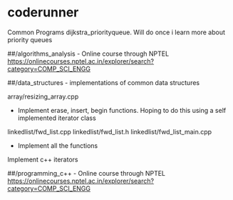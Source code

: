 # coderunner
Common Programs
 dijkstra_priorityqueue. Will do once i learn more about priority queues

##/algorithms_analysis - Online course through NPTEL
https://onlinecourses.nptel.ac.in/explorer/search?category=COMP_SCI_ENGG


##/data_structures - implementations of common data structures

array/resizing_array.cpp
-   Implement erase, insert, begin functions. Hoping to do this using a self implemented iterator class

linkedlist/fwd_list.cpp		linkedlist/fwd_list.h		linkedlist/fwd_list_main.cpp
-   Implement all the functions

Implement c++ iterators

##/programming_c++ - Online course through NPTEL
https://onlinecourses.nptel.ac.in/explorer/search?category=COMP_SCI_ENGG
